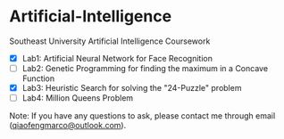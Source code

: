 # Artificial-Intelligence
Southeast University Artificial Intelligence Coursework

- [X] Lab1: Artificial Neural Network for Face Recognition 
- [ ] Lab2: Genetic Programming for finding the maximum in a Concave Function
- [X] Lab3: Heuristic Search for solving the "24-Puzzle" problem
- [ ] Lab4: Million Queens Problem

Note: If you have any questions to ask, please contact me through email (qiaofengmarco@outlook.com).
